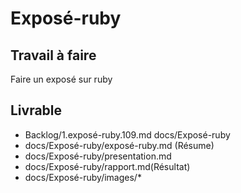 # Exposé-ruby

## Travail à faire 

Faire un exposé sur  ruby


## Livrable 
- Backlog/1.exposé-ruby.109.md
docs/Exposé-ruby
- docs/Exposé-ruby/exposé-ruby.md (Résume)
- docs/Exposé-ruby/presentation.md
- docs/Exposé-ruby/rapport.md(Résultat)
- docs/Exposé-ruby/images/*

  